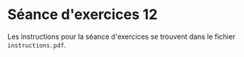 # Séance d'exercices 12

Les instructions pour la séance d'exercices se trouvent dans le fichier `instructions.pdf`.
